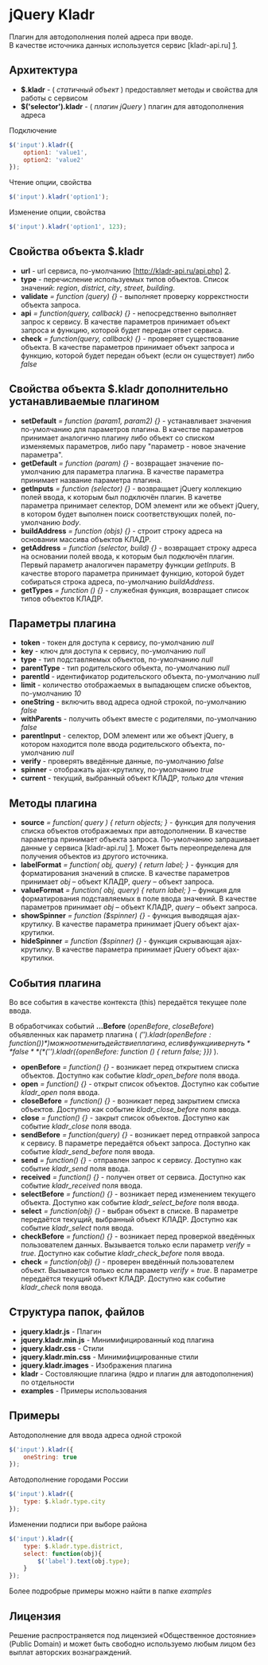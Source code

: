jQuery Kladr
================================================================================

Плагин для автодополнения полей адреса при вводе.<br>
В качестве источника данных используется сервис [kladr-api.ru] [1].

Архитектура
--------------------------------------------------------------------------------

* **$.kladr** - ( *статичный объект* ) предоставляет методы и свойства для работы 
с сервисом
* **$('selector').kladr** - ( *плагин jQuery* ) плагин для автодополнения адреса

Подключение

`````javascript
$('input').kladr({
    option1: 'value1',
    option2: 'value2'
});
`````

Чтение опции, свойства

`````javascript
$('input').kladr('option1');
`````

Изменение опции, свойства

`````javascript
$('input').kladr('option1', 123);
`````

Свойства объекта $.kladr
--------------------------------------------------------------------------------

* **url** - url сервиса, по-умолчанию [http://kladr-api.ru/api.php] [2].
* **type** - перечисление используемых типов объектов. Список значений: *region*, 
*district*, *city*, *street*, *building*.
* **validate** *= function (query) {}* - выполняет проверку коррекстности объекта запроса.
* **api** *= function(query, callback) {}* - непосредственно выполняет запрос к сервису.
В качестве параметров принимает объект запроса и функцию, которой
будет передан ответ сервиса.
* **check** *= function(query, callback) {}* - проверяет существование объекта.
В качестве параметров принимает объект запроса и функцию, которой
будет передан объект (если он существует) либо *false*

Свойства объекта $.kladr дополнительно устанавливаемые плагином
--------------------------------------------------------------------------------

* **setDefault** *= function (param1, param2) {}* - устанавливает значения по-умолчанию
для параметров плагина. В качестве параметров принимает аналогично плагину либо объект
со списком изменяемых параметров, либо пару "параметр - новое значение параметра".
* **getDefault** *= function (param) {}* - возвращает значение по-умолчанию для параметра плагина.
В качестве параметра принимает название параметра плагина.
* **getInputs** *= function (selector) {}* - возвращает jQuery коллекцию полей ввода, к которым был
подключён плагин. В качетве параметра принимает селектор, DOM элемент или же объект jQuery, в котором
будет выполнен поиск соответствующих полей, по-умолчанию *body*.
* **buildAddress** *= function (objs) {}* - строит строку адреса на основании массива объектов КЛАДР.
* **getAddress** *= function (selector, build) {}* - возвращает строку адреса на основании полей ввода,
к которым был подключён плагин. Первый параметр аналогичен параметру функции *getInputs*. В качестве второго
параметра принимает функцию, которой будет собираться строка адреса, по-умолчанию *buildAddress*.
* **getTypes** *= function () {}* - служебная функция, возвращает список типов объектов КЛАДР.

Параметры плагина
--------------------------------------------------------------------------------

* **token** - токен для доступа к сервису, по-умолчанию *null*
* **key** - ключ для доступа к сервису, по-умолчанию *null*
* **type** - тип подставляемых объектов, по-умолчанию *null*
* **parentType** - тип родительского объекта, по-умолчанию *null*
* **parentId** - идентификатор родительского объекта, по-умолчанию *null*
* **limit** - количество отображаемых в выпадающем списке объектов, по-умолчанию *10*
* **oneString** - включить ввод адреса одной строкой, по-умолчанию *false*
* **withParents** - получить объект вместе с родителями, по-умолчанию *false*
* **parentInput** - селектор, DOM элемент или же объект jQuery, в котором
находится поле ввода родительского объекта, по-умолчанию *null*
* **verify** - проверять введённые данные, по-умолчанию *false*
* **spinner** - отображать ajax-крутилку, по-умолчанию *true*
* **current** - текущий, выбранный объект КЛАДР, *только для чтения*

Методы плагина
--------------------------------------------------------------------------------

* **source** *= function( query ) { return objects; }* - функция для получения 
списка объектов отображаемых при автодополнении. В качестве параметра принимает
объекта запроса. По-умолчанию запрашивает данные у сервиса [kladr-api.ru] [1].
Может быть переопределена для получения объектов из другого источника.
* **labelFormat** *= function( obj, query) { return label; }* - функция для 
форматирования значений в списке. В качестве параметров принимает *obj* – объект 
КЛАДР, *query* – объект запроса.
* **valueFormat** *= function( obj, query) { return label; }* – функция для 
форматирования подставляемых в поле ввода значений. В качестве параметров 
принимает *obj* – объект КЛАДР, *query* – объект запроса.
* **showSpinner** *= function ($spinner) {}* - функция выводящая ajax-крутилку.
В качестве параметра принимает jQuery объект ajax-крутилки.
* **hideSpinner** *= function ($spinner) {}* - функция скрывающая ajax-крутилку.
В качестве параметра принимает jQuery объект ajax-крутилки.

События плагина
--------------------------------------------------------------------------------

Во все события в качестве контекста (this) передаётся текущее поле ввода.

В обработчиках событий **...Before** (*openBefore*, *closeBefore*) объявленных как параметр плагина
( *$('').kladr({openBefore: function () {}})* ) можно отменить действие плагина, если в функции
вернуть **false** ( *$('').kladr({openBefore: function () { return false; }})* ).

* **openBefore** *= function() {}* - возникает перед открытием списка объектов. Доступно как событие
*kladr_open_before* поля ввода.
* **open** *= function() {}* - открыт список объектов. Доступно как событие *kladr_open*
поля ввода.
* **closeBefore** *= function() {}* - возникает перед закрытием списка объектов. Доступно как событие
*kladr_close_before* поля ввода.
* **close** *= function() {}* - закрыт список объектов. Доступно как событие *kladr_close*
поля ввода.
* **sendBefore** *= function(query) {}* - возникает перед отправкой запроса к сервису.
В параметре передаётся объект запроса. Доступно как событие *kladr_send_before* поля ввода.
* **send** *= function() {}* - отправлен запрос к сервису. Доступно как событие *kladr_send*
поля ввода.
* **received** *= function() {}* - получен ответ от сервиса. Доступно как событие *kladr_received*
поля ввода.
* **selectBefore** *= function() {}* - возникает перед изменением текущего объекта. Доступно как событие
*kladr_select_before* поля ввода.
* **select** *= function(obj) {}*  - выбран объект в списке. В параметре передаётся
текущий, выбранный объект КЛАДР. Доступно как событие *kladr_select* поля ввода.
* **checkBefore** *= function() {}*  - возникает перед проверкой введённых пользователем данных.
Вызывается только если параметр *verify* = *true*. Доступно как событие *kladr_check_before* поля ввода.
* **check** *= function(obj) {}* - проверен введённый пользователем объект.
Вызывается только если параметр *verify* = *true*. В параметре передаётся текущий объект КЛАДР.
Доступно как событие *kladr_check* поля ввода.

Структура папок, файлов
--------------------------------------------------------------------------------

* **jquery.kladr.js** - Плагин
* **jquery.kladr.min.js** - Минимифицированный код плагина
* **jquery.kladr.css** - Стили
* **jquery.kladr.min.css** - Минимифицированные стили
* **jquery.kladr.images** - Изображения плагина
* **kladr** - Состовляющие плагина (ядро и плагин для автодополнения) по отдельности
* **examples** - Примеры использования

Примеры
--------------------------------------------------------------------------------

Автодополнение для ввода адреса одной строкой

`````javascript
$('input').kladr({
	oneString: true
});
`````

Автодополнение городами России

`````javascript
$('input').kladr({
    type: $.kladr.type.city
});
`````

Изменении подписи при выборе района

`````javascript
$('input').kladr({
    type: $.kladr.type.district,
    select: function(obj){
        $('label').text(obj.type);
    }
});
`````

Более подробрые примеры можно найти в папке *examples*

Лицензия
--------------------------------------------------------------------------------
Решение распространяется под лицензией «Общественное достояние» (Public Domain)
и может быть свободно используемо любым лицом без выплат авторских вознаграждений.

[1]: http://kladr-api.ru/        "КЛАДР API"
[2]: https://kladr-api.ru/api.php        "API"
